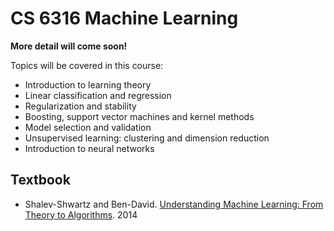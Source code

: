 # CS 6316 Machine Learning

**More detail will come soon!**

Topics will be covered in this course:

- Introduction to learning theory
- Linear classification and regression
- Regularization and stability
- Boosting, support vector machines and kernel methods
- Model selection and validation
- Unsupervised learning: clustering and dimension reduction
- Introduction to neural networks

## Textbook

- Shalev-Shwartz and Ben-David. [Understanding Machine Learning: From Theory to Algorithms](https://www.cse.huji.ac.il/~shais/UnderstandingMachineLearning/). 2014